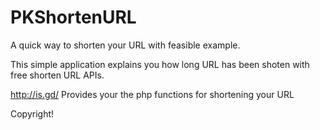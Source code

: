 PKShortenURL
============

A quick way to shorten your URL with feasible example.

This simple application explains you how long URL has been shoten with free shorten URL APIs.

http://is.gd/  Provides your the php functions for shortening your URL

Copyright!
